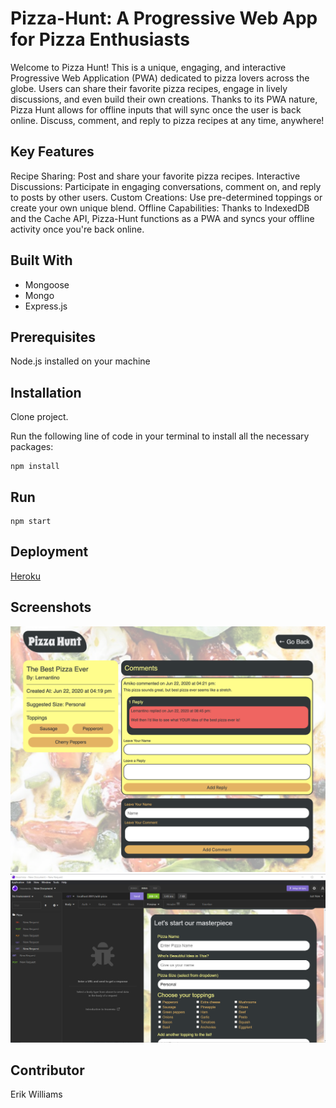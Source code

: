 # Pizza-Hunt: A Progressive Web App for Pizza Enthusiasts

Welcome to Pizza Hunt! This is a unique, engaging, and interactive Progressive Web Application (PWA) dedicated to pizza lovers across the globe. Users can share their favorite pizza recipes, engage in lively discussions, and even build their own creations. Thanks to its PWA nature, Pizza Hunt allows for offline inputs that will sync once the user is back online. Discuss, comment, and reply to pizza recipes at any time, anywhere!

## Key Features

Recipe Sharing: Post and share your favorite pizza recipes.
Interactive Discussions: Participate in engaging conversations, comment on, and reply to posts by other users.
Custom Creations: Use pre-determined toppings or create your own unique blend.
Offline Capabilities: Thanks to IndexedDB and the Cache API, Pizza-Hunt functions as a PWA and syncs your offline activity once you're back online.

## Built With

- Mongoose
- Mongo
- Express.js

## Prerequisites

Node.js installed on your machine

## Installation

Clone project.

Run the following line of code in your terminal to install all the necessary packages:

```
npm install
```

## Run

```
npm start
```

## Deployment

[Heroku](https://vast-beach-16114.herokuapp.com/add-pizza)

## Screenshots

![Pizza-Hunt: Erik Williams](/public/assets/images/pizza.png)
![Pizza-Hunt: Erik Williams](/public/assets/images/pizza2.png)

## Contributor

Erik Williams
